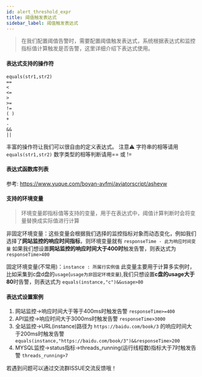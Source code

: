 ```yaml
---
id: alert_threshold_expr  
title: 阈值触发表达式      
sidebar_label: 阈值触发表达式
---
```


> 在我们配置阈值告警时，需要配置阈值触发表达式，系统根据表达式和监控指标值计算触发是否告警，这里详细介绍下表达式使用。

#### 表达式支持的操作符

```
equals(str1,str2) 
==
<
<=
>
>=
!=
( )
+
-
&&
||
```

丰富的操作符让我们可以很自由的定义表达式。
注意⚠️ 字符串的相等请用 `equals(str1,str2)` 数字类型的相等判断请用== 或 !=

#### 表达式函数库列表

参考: <https://www.yuque.com/boyan-avfmj/aviatorscript/ashevw>

#### 支持的环境变量

> 环境变量即指标值等支持的变量，用于在表达式中，阈值计算判断时会将变量替换成实际值进行计算

非固定环境变量：这些变量会根据我们选择的监控指标对象而动态变化，例如我们选择了**网站监控的响应时间指标**，则环境变量就有 `responseTime - 此为响应时间变量`
如果我们想设置**网站监控的响应时间大于400时**触发告警，则表达式为 `responseTime>400`

固定环境变量(不常用)：`instance : 所属行实例值`
此变量主要用于计算多实例时，比如采集到c盘d盘的`usage`(`usage为非固定环境变量`),我们只想设置**c盘的usage大于80**时告警，则表达式为 `equals(instance,"c")&&usage>80`

#### 表达式设置案例

1. 网站监控->响应时间大于等于400ms时触发告警
   `responseTime>=400`
2. API监控->响应时间大于3000ms时触发告警
   `responseTime>3000`
3. 全站监控->URL(instance)路径为 `https://baidu.com/book/3` 的响应时间大于200ms时触发告警  
   `equals(instance,"https://baidu.com/book/3")&&responseTime>200`
4. MYSQL监控->status指标->threads_running(运行线程数)指标大于7时触发告警
   `threads_running>7`

若遇到问题可以通过交流群ISSUE交流反馈哦！
